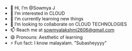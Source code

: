 - 👋 Hi, I’m @Sowmya J
- 👀 I’m interested in CLOUD
- 🌱 I’m currently learning new things
- 💞️ I’m looking to collaborate on CLOUD TECHNOLOGIES
- 📫 Reach me at sowmyalakshmi2606@gmail.com
- 😄 Pronouns: Aesthetic of learning 
- ⚡ Fun fact: I know malayalam. "Subasheyyyy"

<!---
SowmyaJ2/SowmyaJ2 is a ✨ special ✨ repository because its `README.md` (this file) appears on your GitHub profile.
You can click the Preview link to take a look at your changes.
--->

